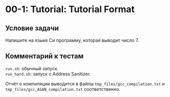 # 00-1: Tutorial: Tutorial Format

## Условие задачи

Напишите на языке Си программу, которая выводит число 7.

## Комментарий к тестам

`run.sh`: обычный запуск. <br />
`run_hard.sh`: запуск с Address Sanitizer.

Отчёт о компиляции выводится в файлы `tmp_files/gcc_compilation.txt`
и `tmp_files/gcc_ASAN_compilation.txt` соответственно.
